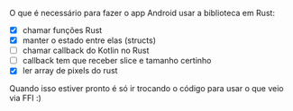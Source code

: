O que é necessário para fazer o app Android usar a biblioteca em Rust:

- [x] chamar funções Rust
- [x] manter o estado entre elas (structs)
- [ ] chamar callback do Kotlin no Rust
- [ ] callback tem que receber slice e tamanho certinho
- [x] ler array de pixels do rust

Quando isso estiver pronto é só ir trocando o código para usar o que veio via FFI :)
